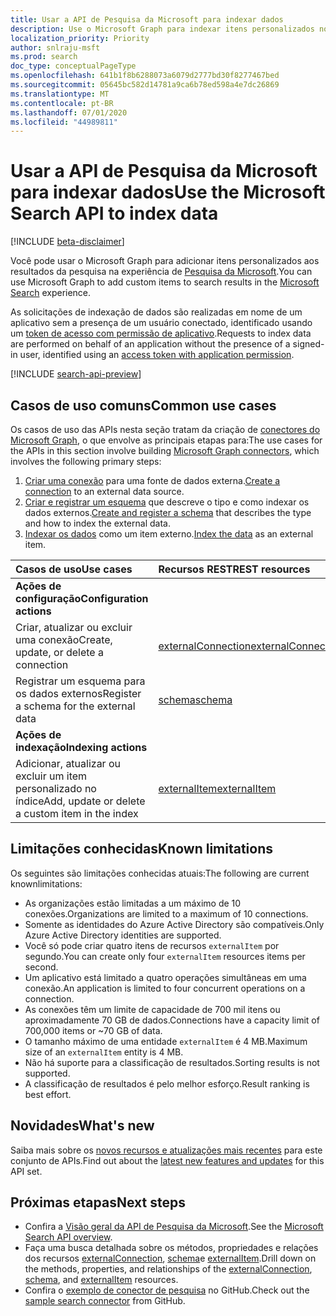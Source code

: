 ```yaml
---
title: Usar a API de Pesquisa da Microsoft para indexar dados
description: Use o Microsoft Graph para indexar itens personalizados no serviço de Pesquisa da Microsoft.
localization_priority: Priority
author: snlraju-msft
ms.prod: search
doc_type: conceptualPageType
ms.openlocfilehash: 641b1f8b6288073a6079d2777bd30f8277467bed
ms.sourcegitcommit: 05645bc582d14781a9ca6b78ed598a4e7dc26869
ms.translationtype: MT
ms.contentlocale: pt-BR
ms.lasthandoff: 07/01/2020
ms.locfileid: "44989811"
---
```

# <a name="use-the-microsoft-search-api-to-index-data"></a><span data-ttu-id="86662-103">Usar a API de Pesquisa da Microsoft para indexar dados</span><span class="sxs-lookup"><span data-stu-id="86662-103">Use the Microsoft Search API to index data</span></span>

[!INCLUDE [beta-disclaimer](../../includes/beta-disclaimer.md)]

<span data-ttu-id="86662-104">Você pode usar o Microsoft Graph para adicionar itens personalizados aos resultados da pesquisa na experiência de [Pesquisa da Microsoft](/microsoftsearch/overview-microsoft-search).</span><span class="sxs-lookup"><span data-stu-id="86662-104">You can use Microsoft Graph to add custom items to search results in the [Microsoft Search](/microsoftsearch/overview-microsoft-search) experience.</span></span>

<span data-ttu-id="86662-105">As solicitações de indexação de dados são realizadas em nome de um aplicativo sem a presença de um usuário conectado, identificado usando um [token de acesso com permissão de aplicativo](/graph/auth-v2-service).</span><span class="sxs-lookup"><span data-stu-id="86662-105">Requests to index data are performed on behalf of an application without the presence of a signed-in user, identified using an [access token with application permission](/graph/auth-v2-service).</span></span>

[!INCLUDE [search-api-preview](../../includes/search-api-preview-signup.md)]

## <a name="common-use-cases"></a><span data-ttu-id="86662-106">Casos de uso comuns</span><span class="sxs-lookup"><span data-stu-id="86662-106">Common use cases</span></span>

<span data-ttu-id="86662-107">Os casos de uso das APIs nesta seção tratam da criação de [conectores do Microsoft Graph](/microsoftsearch/connectors-overview), o que envolve as principais etapas para:</span><span class="sxs-lookup"><span data-stu-id="86662-107">The use cases for the APIs in this section involve building [Microsoft Graph connectors](/microsoftsearch/connectors-overview), which involves the following primary steps:</span></span>

1. <span data-ttu-id="86662-108">[Criar uma conexão](../api/external-post-connections.md) para uma fonte de dados externa.</span><span class="sxs-lookup"><span data-stu-id="86662-108">[Create a connection](../api/external-post-connections.md) to an external data source.</span></span>
2. <span data-ttu-id="86662-109">[Criar e registrar um esquema](../api/externalconnection-post-schema.md) que descreve o tipo e como indexar os dados externos.</span><span class="sxs-lookup"><span data-stu-id="86662-109">[Create and register a schema](../api/externalconnection-post-schema.md) that describes the type and how to index the external data.</span></span>
3. <span data-ttu-id="86662-110">[Indexar os dados](../api/externalconnection-put-items.md) como um item externo.</span><span class="sxs-lookup"><span data-stu-id="86662-110">[Index the data](../api/externalconnection-put-items.md) as an external item.</span></span>

| <span data-ttu-id="86662-111">Casos de uso</span><span class="sxs-lookup"><span data-stu-id="86662-111">Use cases</span></span>                                        | <span data-ttu-id="86662-112">Recursos REST</span><span class="sxs-lookup"><span data-stu-id="86662-112">REST resources</span></span>                              | <span data-ttu-id="86662-113">Confira também</span><span class="sxs-lookup"><span data-stu-id="86662-113">See also</span></span> |
|:-------------------------------------------------|:--------------------------------------------|:--|
| <span data-ttu-id="86662-114">**Ações de configuração**</span><span class="sxs-lookup"><span data-stu-id="86662-114">**Configuration actions**</span></span>                        |                                             |   |
| <span data-ttu-id="86662-115">Criar, atualizar ou excluir uma conexão</span><span class="sxs-lookup"><span data-stu-id="86662-115">Create, update, or delete a connection</span></span>           | [<span data-ttu-id="86662-116">externalConnection</span><span class="sxs-lookup"><span data-stu-id="86662-116">externalConnection</span></span>](externalconnection.md) | [<span data-ttu-id="86662-117">Métodos de externalConnection</span><span class="sxs-lookup"><span data-stu-id="86662-117">externalConnection methods</span></span>](externalconnection.md#methods) |
| <span data-ttu-id="86662-118">Registrar um esquema para os dados externos</span><span class="sxs-lookup"><span data-stu-id="86662-118">Register a schema for the external data</span></span>          | [<span data-ttu-id="86662-119">schema</span><span class="sxs-lookup"><span data-stu-id="86662-119">schema</span></span>](schema.md)                         | [<span data-ttu-id="86662-120">métodos de esquema</span><span class="sxs-lookup"><span data-stu-id="86662-120">schema methods</span></span>](schema.md#methods) |
| <span data-ttu-id="86662-121">**Ações de indexação**</span><span class="sxs-lookup"><span data-stu-id="86662-121">**Indexing actions**</span></span>                             |                                             |   |
| <span data-ttu-id="86662-122">Adicionar, atualizar ou excluir um item personalizado no índice</span><span class="sxs-lookup"><span data-stu-id="86662-122">Add, update or delete a custom item in the index</span></span> | [<span data-ttu-id="86662-123">externalItem</span><span class="sxs-lookup"><span data-stu-id="86662-123">externalItem</span></span>](externalitem.md)             | [<span data-ttu-id="86662-124">métodos de externalItem</span><span class="sxs-lookup"><span data-stu-id="86662-124">externalItem methods</span></span>](externalItem.md#methods) |

## <a name="known-limitations"></a><span data-ttu-id="86662-125">Limitações conhecidas</span><span class="sxs-lookup"><span data-stu-id="86662-125">Known limitations</span></span>

<span data-ttu-id="86662-126">Os seguintes são limitações conhecidas atuais:</span><span class="sxs-lookup"><span data-stu-id="86662-126">The following are current knownlimitations:</span></span>

- <span data-ttu-id="86662-127">As organizações estão limitadas a um máximo de 10 conexões.</span><span class="sxs-lookup"><span data-stu-id="86662-127">Organizations are limited to a maximum of 10 connections.</span></span>
- <span data-ttu-id="86662-128">Somente as identidades do Azure Active Directory são compatíveis.</span><span class="sxs-lookup"><span data-stu-id="86662-128">Only Azure Active Directory identities are supported.</span></span>
- <span data-ttu-id="86662-129">Você só pode criar quatro itens de recursos `externalItem` por segundo.</span><span class="sxs-lookup"><span data-stu-id="86662-129">You can create only four `externalItem` resources items per second.</span></span>
- <span data-ttu-id="86662-130">Um aplicativo está limitado a quatro operações simultâneas em uma conexão.</span><span class="sxs-lookup"><span data-stu-id="86662-130">An application is limited to four concurrent operations on a connection.</span></span>
- <span data-ttu-id="86662-131">As conexões têm um limite de capacidade de 700 mil itens ou aproximadamente 70 GB de dados.</span><span class="sxs-lookup"><span data-stu-id="86662-131">Connections have a capacity limit of 700,000 items or ~70 GB of data.</span></span>
- <span data-ttu-id="86662-132">O tamanho máximo de uma entidade `externalItem` é 4 MB.</span><span class="sxs-lookup"><span data-stu-id="86662-132">Maximum size of an `externalItem` entity is 4 MB.</span></span>
- <span data-ttu-id="86662-133">Não há suporte para a classificação de resultados.</span><span class="sxs-lookup"><span data-stu-id="86662-133">Sorting results is not supported.</span></span>
- <span data-ttu-id="86662-134">A classificação de resultados é pelo melhor esforço.</span><span class="sxs-lookup"><span data-stu-id="86662-134">Result ranking is best effort.</span></span>

## <a name="whats-new"></a><span data-ttu-id="86662-135">Novidades</span><span class="sxs-lookup"><span data-stu-id="86662-135">What's new</span></span>
<span data-ttu-id="86662-136">Saiba mais sobre os [novos recursos e atualizações mais recentes](/graph/whats-new-overview) para este conjunto de APIs.</span><span class="sxs-lookup"><span data-stu-id="86662-136">Find out about the [latest new features and updates](/graph/whats-new-overview) for this API set.</span></span>

## <a name="next-steps"></a><span data-ttu-id="86662-137">Próximas etapas</span><span class="sxs-lookup"><span data-stu-id="86662-137">Next steps</span></span>

- <span data-ttu-id="86662-138">Confira a [Visão geral da API de Pesquisa da Microsoft](/graph/search-concept-overview).</span><span class="sxs-lookup"><span data-stu-id="86662-138">See the [Microsoft Search API overview](/graph/search-concept-overview).</span></span>
- <span data-ttu-id="86662-139">Faça uma busca detalhada sobre os métodos, propriedades e relações dos recursos [externalConnection](externalconnection.md), [schema](schema.md)e [externalItem](externalitem.md).</span><span class="sxs-lookup"><span data-stu-id="86662-139">Drill down on the methods, properties, and relationships of the [externalConnection](externalconnection.md), [schema](schema.md), and [externalItem](externalitem.md) resources.</span></span>
- <span data-ttu-id="86662-140">Confira o [exemplo de conector de pesquisa](https://github.com/microsoftgraph/msgraph-search-connector-sample) no GitHub.</span><span class="sxs-lookup"><span data-stu-id="86662-140">Check out the [sample search connector](https://github.com/microsoftgraph/msgraph-search-connector-sample) from GitHub.</span></span>
